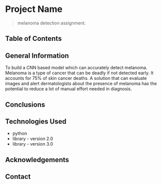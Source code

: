 # Project Name
> melanoma detection assignment.


## Table of Contents


<!-- You can include any other section that is pertinent to your problem -->

## General Information
To build a CNN based model which can accurately detect melanoma. Melanoma is a type of cancer that can be deadly if not detected early. It accounts for 75% of skin cancer deaths. A solution that can evaluate images and alert dermatologists about the presence of melanoma has the potential to reduce a lot of manual effort needed in diagnosis.

<!-- You don't have to answer all the questions - just the ones relevant to your project. -->

## Conclusions

<!-- You don't have to answer all the questions - just the ones relevant to your project. -->


## Technologies Used
- python
- library - version 2.0
- library - version 3.0

<!-- As the libraries versions keep on changing, it is recommended to mention the version of library used in this project -->

## Acknowledgements



## Contact



<!-- Optional -->
<!-- ## License -->
<!-- This project is open source and available under the [... License](). -->

<!-- You don't have to include all sections - just the one's relevant to your project -->